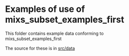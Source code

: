 # Examples of use of mixs_subset_examples_first

This folder contains example data conforming to mixs_subset_examples_first

The source for these is in [src/data](../src/data/examples)
